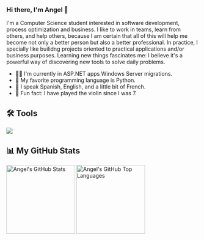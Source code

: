 ### Hi there, I'm Angel 👋

I'm a Computer Science student interested in software development, process optimization and business. I like to work in teams, learn from others, and help others, because I am certain that all of this will help me become not only a better person but also a better professional. In practice, I specially like builidng projects oriented to practical applications and/or business purposes. Learning new things fascinates me: I believe it's a powerful way of discovering new tools to solve daily problems.

- 👨‍💻 I'm currently in ASP.NET apps Windows Server migrations.
- 🐍 My favorite programming language is Python.
- 💬 I speak Spanish, English, and a little bit of French.
- 🎻 Fun fact: I have played the violin since I was 7.

## 🛠 Tools

<p align="left">
    <img src="https://skillicons.dev/icons?i=html,css,sass,bootstrap,tailwind,js,ts,jquery,nodejs,express,postman,mongodb,vite,react,svelte,vue,heroku,docker,git,github,py,java,c,cpp,swift,unity,cs,idea,visualstudio,vscode,replit,androidstudio,kotlin,firebase,figma,latex,md&theme=light" />
</p>

## 📊 My GitHub Stats
<section>
  <img src="https://github-readme-stats-1-alpha.vercel.app/api?username=angelmtzr&show_icons=true&theme=dracula&count_private=true&hide_border=true" align="left" alt="Angel's GitHub Stats" height="180px" />
</section>

<section>
  <img src="https://github-readme-stats-1-alpha.vercel.app/api/top-langs/?username=angelmtzr&layout=compact&theme=dracula&hide=shaderlab,glsl,hlsl,jupyter%20notebook&hide_border=true" align="left" alt="Angel's GitHub Top Languages" height="180px"/>
</section>

